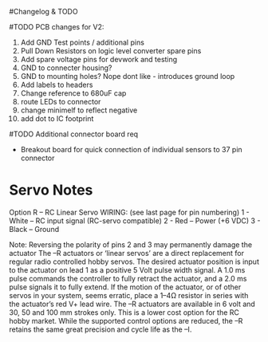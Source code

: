 #Changelog & TODO


#TODO PCB changes for V2:

1. Add GND Test points / additional pins 
2. Pull Down Resistors on logic level converter spare pins
3. Add spare voltage pins for devwork and testing
4. GND to connecter housing?
5. GND to mounting holes? Nope dont like - introduces ground loop
6. Add labels to headers
7. Change reference to 680uF cap
8. route LEDs to connector
9. change minimelf to reflect negative
10. add dot to IC footprint


#TODO Additional connector board req
- Breakout board for quick connection of individual sensors to 37 pin connector

# Servo Notes

Option R – RC Linear Servo
WIRING: (see last page for pin numbering)
1 - White – RC input signal (RC-servo compatible)
2 - Red – Power (+6 VDC)
3 - Black – Ground

Note: Reversing the polarity of pins 2 and 3 may permanently
damage the actuator
The –R actuators or ‘linear servos’ are a direct replacement for
regular radio controlled hobby servos. The desired actuator
position is input to the actuator on lead 1 as a positive 5 Volt
pulse width signal. A 1.0 ms pulse commands the controller
to fully retract the actuator, and a 2.0 ms pulse signals it to
fully extend. If the motion of the actuator, or of other servos
in your system, seems erratic, place a 1–4Ω resistor in series
with the actuator’s red V+ lead wire.
The –R actuators are available in 6 volt and 30, 50 and 100 mm
strokes only.
This is a lower cost option for the RC hobby market. While the
supported control options are reduced, the –R retains the same
great precision and cycle life as the –I. 

